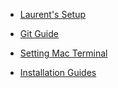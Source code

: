 <!-- markdownlint-disable MD041 -->

* [Laurent's Setup](laurent-setup)

* [Git Guide](git-guide.md)

* [Setting Mac Terminal](setting-mac-terminal.md)

* [Installation Guides](list-installation.md)

<!--
Writing more pages: https://docsify.js.org/#/more-pages
- with subMaxLevel set
Can use {docsify-ignore} to ignore a subheader
Can use {docsify-ignore-all} to ignore all subheaders
 -->
